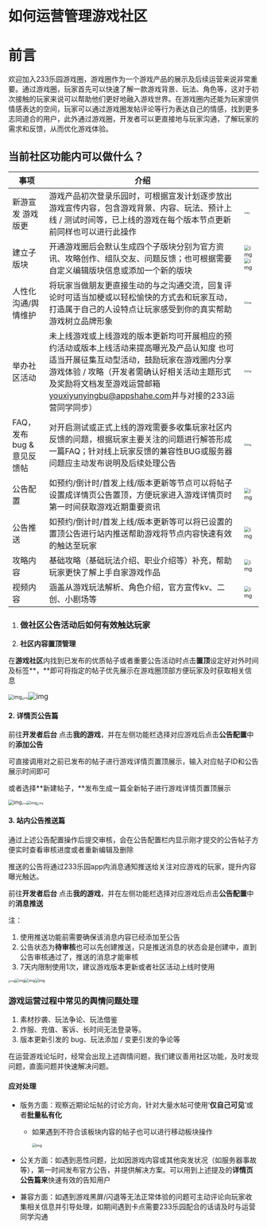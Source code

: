 # 如何运营管理游戏社区

# 前言

欢迎加入233乐园游戏圈，游戏圈作为一个游戏产品的展示及后续运营来说非常重要。通过游戏圈，玩家首先可以快速了解一款游戏背景、玩法、角色等，这对于初次接触的玩家来说可以帮助他们更好地融入游戏世界。在游戏圈内还能为玩家提供情感表达的空间，玩家可以通过游戏圈发帖评论等行为表达自己的情感，找到更多志同道合的用户，此外通过游戏圈，开发者可以更直接地与玩家沟通，了解玩家的需求和反馈，从而优化游戏体验。

## 当前社区功能内可以做什么？

| 事项                       | 介绍                                                         |                                                              |
| -------------------------- | ------------------------------------------------------------ | ------------------------------------------------------------ |
| 新游宣发 游戏版更          | 游戏产品初次登录乐园时，可根据宣发计划逐步放出游戏宣传内容，包含游戏背景、内容、玩法、预计上线 / 测试时间等，已上线的游戏在每个版本节点更新前同样也可以进行此操作 | <img src="https://arkimg.ark.online/1724585172504-23-1724585227189-70.webp" alt="img" style="zoom:25%;" /> |
| 建立子版块                 | 开通游戏圈后会默认生成四个子版块分别为官方资讯、攻略创作、组队交友、问题反馈；也可根据需要自定义编辑版块信息或添加一个新的版块 | <img src="https://arkimg.ark.online/1724585172502-2-1724585227189-72.webp" alt="img" style="zoom:67%;" /><img src="https://arkimg.ark.online/1724585172502-3-1724585227189-73.webp" alt="img" style="zoom: 67%;" /> |
| 人性化沟通/舆情维护        | 将玩家当做朋友更直接生动的与之沟通交流，回复评论时可适当加梗或以轻松愉快的方式去和玩家互动，打造属于自己的人设特点让玩家感受到你的真实帮助游戏树立品牌形象 | <img src="https://arkimg.ark.online/1724585172503-4-1724585227189-74.webp" alt="img" style="zoom:33%;" /> |
| 举办社区活动               | 未上线游戏或上线游戏的版本更新均可开展相应的预约活动或版本上线活动来提高曝光及产品认知度 也可适当开展征集互动型活动，鼓励玩家在游戏圈内分享游戏体验 / 攻略（开发者需确认好相关活动主题形式及奖励将文档发至游戏运营邮箱<youxiyunyingbu@appshahe.com>并与对接的233运营同学同步） | <img src="https://arkimg.ark.online/1724585172503-5-1724585227189-75.webp" alt="img" style="zoom:33%;" /> |
| FAQ，发布 bug & 意见反馈帖 | 对开启测试或正式上线的游戏需要多收集玩家社区内反馈的问题，根据玩家主要关注的问题进行解答形成一篇FAQ；针对线上玩家反馈的兼容性BUG或服务器问题应主动发布说明及后续处理公告 | <img src="https://arkimg.ark.online/1724585172503-6-1724585227189-76.webp" alt="img" style="zoom:33%;" /> |
| 公告配置                   | 如预约/倒计时/首发上线/版本更新等节点可以将帖子设置成详情页公告置顶，方便玩家进入游戏详情页时第一时间获取游戏近期重要资讯 | <img src="https://arkimg.ark.online/1724585172503-7-1724585227189-77.webp" alt="img" style="zoom: 67%;" /> |
| 公告推送                   | 如预约/倒计时/首发上线/版本更新等可以将已设置的置顶公告进行站内推送帮助游戏将节点内容快速有效的触达至玩家 | <img src="https://arkimg.ark.online/1724585172503-8-1724585227190-78.webp" alt="img" style="zoom: 67%;" /> |
| 攻略内容                   | 基础攻略（基础玩法介绍、职业介绍等）补充，帮助玩家更快了解上手自家游戏作品 | <img src="https://arkimg.ark.online/1724585172503-9-1724585227190-79.webp" alt="img" style="zoom:67%;" /> |
| 视频内容                   | 涵盖从游戏玩法解析、角色介绍，官方宣传kv、二创、小剧场等     | <img src="https://arkimg.ark.online/1724585172503-10-1724585227190-80.webp" alt="img" style="zoom:67%;" /> |



1. ### 做社区公告活动后如何有效触达玩家

1. **社区内容置顶管理**

在**游戏社区**内找到已发布的优质帖子或者重要公告活动时点击**置顶**设定好对外时间及标签**，**即可将指定的帖子优先展示在游戏圈顶部方便玩家及时获取相关信息

<img src="https://arkimg.ark.online/1724585172503-11-1724585227190-81.webp" alt="img" style="zoom:67%;" /><img src="https://arkimg.ark.online/1724585172503-12-1724585227190-82.webp" alt="img" style="zoom:33%;" />![img](https://arkimg.ark.online/1724585172503-13-1724585227190-83.webp)

#### 2. 详情页公告篇

前往**开发者后台** 点击**我的游戏**，并在左侧功能栏选择对应游戏后点击**公告配置**中的**添加公告**

可直接调用对之前已发布的帖子进行游戏详情页置顶展示，输入对应帖子ID和公告展示时间即可

或者选择**新建帖子，**发布生成一篇全新帖子进行游戏详情页置顶展示

<img src="https://arkimg.ark.online/1724585172503-14-1724585227190-84.webp" alt="img" style="zoom: 67%;" /><img src="https://arkimg.ark.online/1724585172503-15-1724585227190-85.webp" alt="img" style="zoom: 25%;" /><img src="https://arkimg.ark.online/1724585172503-16-1724585227190-86.webp" alt="img" style="zoom:50%;" /><img src="https://arkimg.ark.online/1724585172504-17-1724585227190-87.webp" alt="img" style="zoom: 33%;" />

#### 3. 站内公告推送篇

通过上述公告配置操作后提交审核，会在公告配置栏内显示刚才提交的公告帖子方便实时查看审核进度或者重新编辑及删除

推送的公告将通过233乐园app内消息通知推送给关注对应游戏的玩家，提升内容曝光触达。

前往**开发者后台** 点击**我的游戏**，并在左侧功能栏选择对应游戏后点击**公告配置**中的**消息推送**

  注：

1. 使用推送功能前需要确保该消息内容已经添加至公告
2. 公告状态为**待审核**也可以先创建推送，只是推送消息的状态会是创建中，直到公告审核通过了，推送的消息才能审核
3. 7天内限制使用1次，建议游戏版本更新或者社区活动上线时使用

<img src="https://arkimg.ark.online/1724585172504-18-1724585227190-88.webp" alt="img" style="zoom:33%;" /><img src="https://arkimg.ark.online/1724585172504-19-1724585227190-89.webp" alt="img" style="zoom:50%;" /><img src="https://arkimg.ark.online/1724585172504-20-1724585227190-90.webp" alt="img" style="zoom:50%;" /><img src="https://arkimg.ark.online/1724585172504-21-1724585227190-91.webp" alt="img" style="zoom:50%;" />

### 游戏运营过程中常见的舆情问题处理

1. 素材抄袭、玩法争论、玩法借鉴
2. 炸服、充值、客诉、长时间无法登录等。
3. 版本更新引发的 bug、玩法添加 / 变更引发的争论等

在运营游戏论坛时，经常会出现上述舆情问题，我们建议善用社区功能，及时发现问题，直面问题并快速解决问题。

#### 应对处理

- 版务方面：观察近期论坛帖的讨论方向，针对大量水帖可使用‘**仅自己可见**’或者**批量私有化**

  - 如果遇到不符合该板块内容的帖子也可以进行移动板块操作

    <img src="https://arkimg.ark.online/1724585172504-22-1724585227190-92.webp" alt="img" style="zoom:50%;" />

- 公关方面：如遇到恶性问题，比如因游戏内容或其他突发状况（如服务器事故等），第一时间发布官方公告，并提供解决方案。可以用到上述提及的**详情页公告篇来**快速有效的告知用户

- 兼容方面：如遇到游戏黑屏/闪退等无法正常体验的问题可主动评论向玩家收集相关信息并引导处理，如期间遇到卡点需要233乐园配合的话请及时与运营同学沟通


